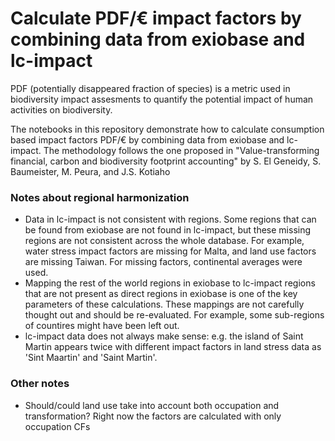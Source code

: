# Calculate PDF/€ impact factors by combining data from exiobase and lc-impact
PDF (potentially disappeared fraction of species) is a metric used in biodiversity impact assesments to quantify the potential impact of human activities on biodiversity.

The notebooks in this repository demonstrate how to calculate consumption based impact factors PDF/€ by combining data from exiobase and lc-impact. The methodology follows the one proposed in "Value-transforming financial, carbon and biodiversity footprint accounting" by S. El Geneidy, S. Baumeister, M. Peura, and J.S. Kotiaho

### Notes about regional harmonization
- Data in lc-impact is not consistent with regions. Some regions that can be found from exiobase are not found in lc-impact, but these missing regions are not consistent across the whole database. For example, water stress impact factors are missing for Malta, and land use factors are missing Taiwan. For missing factors, continental averages were used.
- Mapping the rest of the world regions in exiobase to lc-impact regions that are not present as direct regions in exiobase is one of the key parameters of these calculations. These mappings are not carefully thought out and should be re-evaluated. For example, some sub-regions of countires might have been left out.
- lc-impact data does not always make sense: e.g. the island of Saint Martin appears twice with different impact factors in land stress data as 'Sint Maartin' and 'Saint Martin'.

### Other notes
- Should/could land use take into account both occupation and transformation? Right now the factors are calculated with only occupation CFs